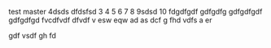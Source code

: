 test master 4dsds
dfdsfsd
3
4
5
6
7
8
9sdsd
10
fdgdfgdf
gdfgdfg
gdfgdfgdf
gdfgdfgd
fvcdfvdf
dfvdf
v
esw
eqw
ad
as
dcf
g
fhd
vdfs
a
er

gdf
vsdf
gh
fd
